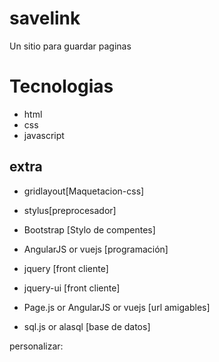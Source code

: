 # savelink
Un sitio para guardar paginas
# Tecnologias
- html
- css
- javascript
## extra ##

- gridlayout[Maquetacion-css] 
- stylus[preprocesador]
- Bootstrap [Stylo de compentes]

- AngularJS or vuejs [programación]
- jquery [front cliente]
- jquery-ui [front cliente]

- Page.js or AngularJS or vuejs [url amigables]
- sql.js or alasql [base de datos]

personalizar:

[link text itself]: https://github.com/adam-p/markdown-here/wiki/Markdown-Cheatsheet
[link text itself]: https://jorgedipra.github.io/savelink/


